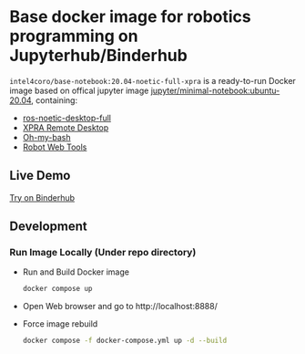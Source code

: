 # Base docker image for robotics programming on Jupyterhub/Binderhub

`intel4coro/base-notebook:20.04-noetic-full-xpra` is  a ready-to-run Docker image based on offical jupyter image [jupyter/minimal-notebook:ubuntu-20.04](https://hub.docker.com/layers/jupyter/minimal-notebook/ubuntu-20.04/images/sha256-a2d9cec8c5d373e073859adc67b6bc89a6f1b60f7cdfbfa024d6bc911a1c56fa?context=explore),  containing:

- [ros-noetic-desktop-full](http://wiki.ros.org/noetic/Installation/Ubuntu)
- [XPRA Remote Desktop](https://github.com/Xpra-org/xpra)
- [Oh-my-bash](https://github.com/ohmybash/oh-my-bash)
- [Robot Web Tools](https://robotwebtools.github.io/)
<!-- - [Gzweb (Web client for Gazebo)](https://classic.gazebosim.org/gzweb) -->

## Live Demo

[Try on Binderhub](https://binder.intel4coro.de/v2/gh/IntEL4CoRo/docker-stacks.git/remote-desktop)

<!-- ## Gazebo -->

<!-- Gazebo client may not work on some machines due to LLVM memory allocate issue. -->

<!-- ### To Run Gazebo

Open a Teriminal and run gazebo server:

  ```bash
  gzserver --verbose
  ```

Open another Teriminal run gzweb client server:

  ```bash
  conda activate gzweb
  cd /home/jovyan/gzweb
  npm start
  ``` -->

## Development

### Run Image Locally (Under repo directory)

- Run and Build Docker image

  ```bash
  docker compose up
  ```

- Open Web browser and go to http://localhost:8888/

- Force image rebuild

  ```bash
  docker compose -f docker-compose.yml up -d --build 
  ```
